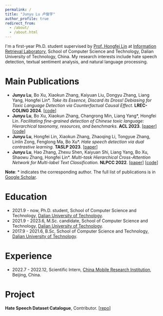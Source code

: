 ```yaml
---
permalink: /
title: "Junyu Lu 卢俊宇"
author_profile: true
redirect_from: 
  - /about/
  - /about.html
---
```


I'm a first-year Ph.D. student supervised by [Prof. Hongfei Lin](https://scholar.google.com/citations?hl=zh-CN&user=kV68br0AAAAJ) at [Information Retrieval Laboratory]( http://ir.dlut.edu.cn), School of Computer Science and Technology, Dalian University of Technology, China. My research interests include hate speech detection, textual sentiment analysis, and natural language processing.


Main Publications
======
- **Junyu Lu**, Bo Xu, Xiaokun Zhang, Kaiyuan Liu, Dongyu Zhang, Liang Yang, Hongfei Lin*. _Take its Essence, Discard its Dross! Debiasing for Toxic Language Detection via Counterfactual Causal Effect._ **LREC-COLING 2024**. [[code](https://github.com/DUT-lujunyu/Debias)]
- **Junyu Lu**, Bo Xu, Xiaokun Zhang, Changrong Min, Liang Yang*, Hongfei Lin. _Facilitating fine-grained detection of Chinese toxic language: Hierarchical taxonomy, resources, and benchmarks._ **ACL 2023**. [[paper](https://aclanthology.org/2023.acl-long.898.pdf)] [[code](https://github.com/DUT-lujunyu/ToxiCN)]
- **Junyu Lu**, Hongfei Lin, Xiaokun Zhang, Zhaoqing Li, Tongyue Zhang, Linlin Zong, Fenglong Ma, Bo Xu*. _Hate speech detection via dual contrastive learning._ **TASLP 2023**. [[paper](https://ieeexplore.ieee.org/abstract/document/10180106)]
- **Junyu Lu**, Hao Zhang, Zhexu Shen, Kaiyuan Shi, Liang Yang, Bo Xu, Shaowu Zhang, Hongfei Lin*. _Multi-task Hierarchical Cross-Attention Network for Multi-label Text Classification._ **NLPCC 2022**. [[paper](https://link.springer.com/chapter/10.1007/978-3-031-17189-5_13)] [[code](https://github.com/DUT-lujunyu/MHCAN)] 

**Note**: * indicates the corresponding author. The full list of publications is in [Google Scholar](https://scholar.google.com/citations?user=mMaIn0QAAAAJ&hl=zh-CN).

Education
======
- 2021.9 - now, Ph.D. student, School of Computer Science and Technology, [Dalian University of Technology](https://www.dlut.edu.cn).
- 2021.9 - 2023.6, M.Sc. candidate, School of Computer Science and Technology, [Dalian University of Technology](https://www.dlut.edu.cn).
- 2017.9 - 2021.6, B.Sc, School of Computer Science and Technology, [Dalian University of Technology](https://www.dlut.edu.cn).


Experience
======
- 2022.7 - 2022.12, Scientific Intern, [China Mobile Research Institution](http://cmri.chinamobile.com/), Beijing, China.


Project
======
**Hate Speech Dataset Catalogue**, Contributor. [[repo](https://github.com/leondz/hatespeechdata)]
